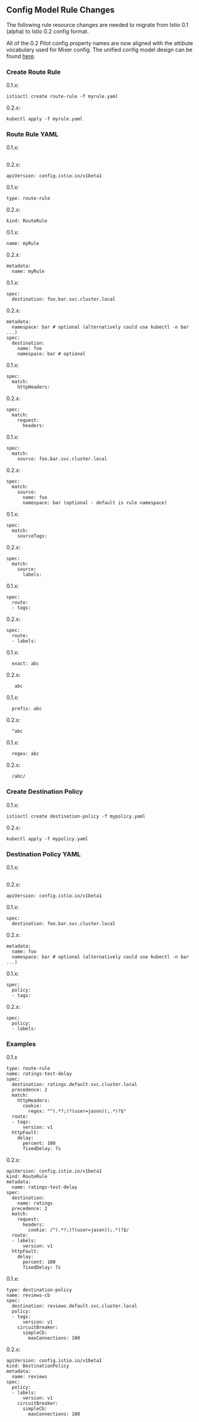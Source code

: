 ## Config Model Rule Changes

The following rule resource changes are needed to migrate
from Istio 0.1 (alpha) to Istio 0.2 config format.

All of the 0.2 Pilot config property names are now aligned with the attibute vocabulary
used for Mixer config. The unified config model design can be found [here](https://docs.google.com/document/d/1fGZpgFWJZhNRlQoBlCW815aOFR-ewfxKhla0CcPRsBM/edit#).

### Create Route Rule

0.1.x:
```
istioctl create route-rule -f myrule.yaml
```
0.2.x:
```
kubectl apply -f myrule.yaml
```

### Route Rule YAML

0.1.x:
```
```
0.2.x:
```
apiVersion: config.istio.io/v1beta1
```

0.1.x:
```
type: route-rule
```
0.2.x:
```
kind: RouteRule
```

0.1.x:
```
name: myRule
```
0.2.x:
```
metadata:
  name: myRule
```

0.1.x:
```
spec:
  destination: foo.bar.svc.cluster.local
```
0.2.x:
```
metadata:
  namespace: bar # optional (alternatively could use kubectl -n bar ...)
spec:
  destination:
    name: foo
    namespace: bar # optional
```

0.1.x:
```
spec:
  match:
    httpHeaders:
```
0.2.x:
```
spec:
  match:
    request:
      headers:
```

0.1.x:
```
spec:
  match:
    source: foo.bar.svc.cluster.local
```
0.2.x:
```
spec:
  match:
    source:
      name: foo
      namespace: bar (optional - default is rule namespace)
```

0.1.x:
```
spec:
  match:
    sourceTags:
```
0.2.x:
```
spec:
  match:
    source:
      labels:
```

0.1.x:
```
spec:
  route:
  - tags:
```
0.2.x:
```
spec:
  route:
  - labels:
```

0.1.x:
```
  exact: abc
```
0.2.x:
```
   abc
```

0.1.x:
```
  prefix: abc
```
0.2.x:
```
  ^abc
```

0.1.x:
```
  regex: abc
```
0.2.x:
```
  /abc/
```

### Create Destination Policy

0.1.x:
```
istioctl create destination-policy -f mypolicy.yaml
```
0.2.x:
```
kubectl apply -f mypolicy.yaml
```

### Destination Policy YAML

0.1.x:
```
```
0.2.x:
```
apiVersion: config.istio.io/v1beta1
```

0.1.x:
```
spec:
  destination: foo.bar.svc.cluster.local
```
0.2.x:
```
metadata:
  name: foo
  namespace: bar # optional (alternatively could use kubectl -n bar ...)
```

0.1.x:
```
spec:
  policy:
  - tags:
```
0.2.x:
```
spec:
  policy:
  - labels:
```

### Examples

0.1.x
```
type: route-rule
name: ratings-test-delay
spec:
  destination: ratings.default.svc.cluster.local
  precedence: 2
  match:
    httpHeaders:
      cookie:
        regex: "^(.*?;)?(user=jason)(;.*)?$"
  route:
  - tags:
      version: v1
  httpFault:
    delay:
      percent: 100
      fixedDelay: 7s
```

0.2.x:
```
apiVersion: config.istio.io/v1beta1
kind: RouteRule
metadata:
  name: ratings-test-delay
spec:
  destination:
    name: ratings
  precedence: 2
  match:
    request:
      headers:
        cookie: /^(.*?;)?(user=jason)(;.*)?$/
  route:
  - labels:
      version: v1
  httpFault:
    delay:
      percent: 100
      fixedDelay: 7s
```

0.1.x:
```
type: destination-policy
name: reviews-cb
spec:
  destination: reviews.default.svc.cluster.local
  policy:
  - tags:
      version: v1
    circuitBreaker:
      simpleCb:
        maxConnections: 100
```
0.2.x:
```
apiVersion: config.istio.io/v1beta1
kind: DestinationPolicy
metadata:
  name: reviews
spec:
  policy:
  - labels:
      version: v1
    circuitBreaker:
      simpleCb:
        maxConnections: 100
```
